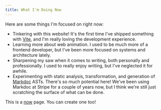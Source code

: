 ```yaml
---
title: What I'm Doing Now
---
```


Here are some things I'm focused on right now:

- Tinkering with this website! It's the first time I've shipped something with [Vite](https://vitejs.dev), and I'm really loving the development experience.
- Learning more about web animation. I used to be much more of a frontend developer, but I've been more focused on systems and architecture lately.
- Sharpening my saw when it comes to writing, both personally and professionally. I used to really enjoy writing, but I've neglected it for awhile.
- Experimenting with static analysis, transformation, and generation of [Markdoc](https://markdoc.io) ASTs. There's so much potential here! We've been using Markdoc at Stripe for a couple of years now, but I think we're still just scratching the surface of what can be done.

This is a [now](https://nownownow.com/about) page. You can create one too!
